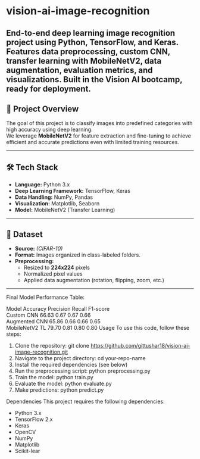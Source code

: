 # vision-ai-image-recognition
End-to-end deep learning image recognition project using Python, TensorFlow, and Keras. Features data preprocessing, custom CNN, transfer learning with MobileNetV2, data augmentation, evaluation metrics, and visualizations. Built in the Vision AI bootcamp, ready for deployment.
---

## 🚀 Project Overview
The goal of this project is to classify images into predefined categories with high accuracy using deep learning.  
We leverage **MobileNetV2** for feature extraction and fine-tuning to achieve efficient and accurate predictions even with limited training resources.

---

## 🛠 Tech Stack
- **Language:** Python 3.x  
- **Deep Learning Framework:** TensorFlow, Keras  
- **Data Handling:** NumPy, Pandas  
- **Visualization:** Matplotlib, Seaborn  
- **Model:** MobileNetV2 (Transfer Learning)  

---

## 📂 Dataset
- **Source:** *(CIFAR-10)*  
- **Format:** Images organized in class-labeled folders.  
- **Preprocessing:**  
  - Resized to **224x224** pixels  
  - Normalized pixel values  
  - Applied data augmentation (rotation, flipping, zoom, etc.)  

---

Final Model Performance Table:

Model               Accuracy  Precision Recall    F1-score  
Custom CNN          66.63     0.67      0.67      0.66      
Augmented CNN       65.86     0.66      0.66      0.65      
MobileNetV2 TL      79.70     0.81      0.80      0.80 
Usage
To use this code, follow these steps:

1. Clone the repository: git clone https://github.com/gittushar18/vision-ai-image-recognition.git
2. Navigate to the project directory: cd your-repo-name
3. Install the required dependencies (see below)
4. Run the preprocessing script: python preprocessing.py
5. Train the model: python train.py
6. Evaluate the model: python evaluate.py
7. Make predictions: python predict.py

Dependencies
This project requires the following dependencies:

- Python 3.x
- TensorFlow 2.x
- Keras
- OpenCV
- NumPy
- Matplotlib
- Scikit-lear
